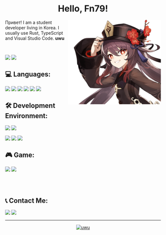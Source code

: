 <center><h1>Hello, Fn79!</h1></center>

<a href="https://rust-lang.org"><img src="HuTao.png" width="300" align="right"></a>

<p>Привет! I am a student developer living in Korea. I usually use Rust, TypeScript and Visual Studio Code. <strong>uwu</strong></p>

<br>

<a href="https://github.com/Fn79"><img src="https://komarev.com/ghpvc/?username=fn79" width="120"/></a>
<a href="https://open.spotify.com/track/2V4bv1fNWfTcyRJKmej6Sj?si=1de68c190e5c407f"><img src="https://img.shields.io/badge/-Cooler Than Me-000000?style=flat&logo=spotify"/></a>

<h2><strong>💻 Languages: </strong></h2>
<a href="https://www.rust-lang.org/"><img src="https://img.shields.io/badge/-Rust-141414?style=flat&logo=rust"/></a>
<a href="https://www.typescriptlang.org/"><img src="https://img.shields.io/badge/-TypeScript-54afff?style=flat&logo=typescript"/></a>
<a href="https://golang.org/"><img src="https://img.shields.io/badge/-GoLang-00a3de?style=flat&logo=go"/></a>
<a href="https://en.wikipedia.org/wiki/JavaScript"><img src="https://img.shields.io/badge/-JavaScript-e6e600?style=flat&logo=javascript"/></a>
<a href="https://docs.microsoft.com/en-us/dotnet/csharp/"><img src="https://img.shields.io/badge/-CSharp-a300b5?style=flat&logo=csharp"/></a>
<a href="https://www.python.org/"><img src="https://img.shields.io/badge/-Python-3429ff?style=flat&logo=python"/></a>

<h2><strong>🛠️ Development Environment: </strong></h2>
<a href="https://www.microsoft.com/ko-kr/software-download/windows10"><img src="https://img.shields.io/badge/-Windows-042571?style=flat&logo=windows"/></a>
<a href="https://www.debian.org/"><img src="https://img.shields.io/badge/-WSL (debian)-b63159?style=flat&logo=debian"/></a>

<a href="https://deno.land/"><img src="https://img.shields.io/badge/-Deno-141414?style=flat&logo=deno"/></a>
<a href="https://nodejs.org/"><img src="https://img.shields.io/badge/-Node-4a7558?style=flat&logo=node.js"/></a>
<a href="https://code.visualstudio.com/"><img src="https://img.shields.io/badge/-Visual Studio Code-213c60?style=flat&logo=visualstudiocode"/></a>

<h2><strong>🎮 Game: </strong></h2>
<a href="https://socialclub.rockstargames.com/"><img src="https://img.shields.io/badge/-Grand Theft Auto V-112244?style=flat"/></a>
<a href="https://genshin.mihoyo.com/ko/"><img src="https://img.shields.io/badge/-Genshin Impact-FFC9F9?style=flat"/></a>

<br><br>

<h2><strong>📞 Contact Me: </strong></h2>
<a href="https://github.com/Fn79"><img src="https://img.shields.io/badge/-rustycode.uwu@gmail.com-000000?style=flat&logo=gmail"/></a>
<a href="https://discordapp.com/users/760688241447141395"><img src="https://img.shields.io/badge/-Fn79%239915-000000?style=flat&logo=discord"/></a>

<hr style="width:100%;text-align:left;margin-left:0">

<a href="https://github.com/Fn79">
    <center><img src="https://github.com/Fn79/Fn79/blob/snake/snake.svg" alt="uwu"/></center>
</a>

<!--
just a second!

How to Snake Contribution Graph?
-> How_To_Snake_Contribution_Graph.md
-->